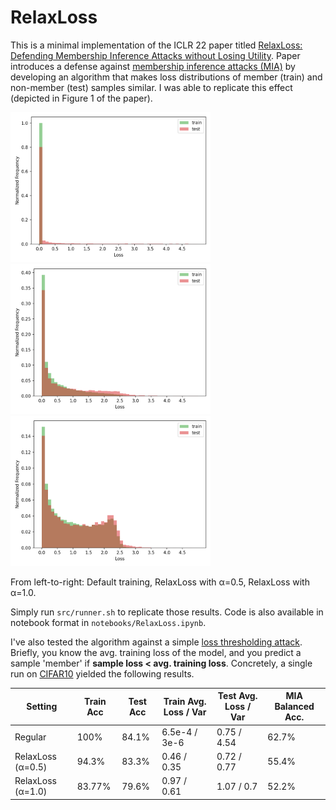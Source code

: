 # RelaxLoss
This is a minimal implementation of the ICLR 22 paper titled [RelaxLoss: Defending Membership Inference Attacks without Losing Utility](https://openreview.net/forum?id=FEDfGWVZYIn).
Paper introduces a defense against [membership inference attacks (MIA)](https://arxiv.org/abs/1610.05820) by developing an algorithm that makes loss distributions of member (train) and non-member (test) samples similar. I was able to replicate this effect (depicted in Figure 1 of the paper).


<img src="plots/default.png" width="320" />  <img src="plots/alpha_05.png" width="320"/> <img src="plots/alpha_1.png" width="320"/> 

From left-to-right: Default training, RelaxLoss with α=0.5, RelaxLoss with α=1.0.

Simply run ```src/runner.sh``` to replicate those results. Code is also available in notebook format in ```notebooks/RelaxLoss.ipynb```.

I've also tested the algorithm against a simple [loss thresholding attack](https://arxiv.org/abs/1709.01604). Briefly, you know the avg. training loss of the model,
and you predict a sample 'member' if **sample loss < avg. training loss**. Concretely, a single run on [CIFAR10](https://www.cs.toronto.edu/~kriz/cifar.html) yielded the following results.



| Setting  | Train Acc | Test Acc | Train Avg. Loss / Var | Test Avg. Loss / Var | MIA Balanced Acc.
| ------------- | ------------- | ------------- | ------------- | ------------- | ------------- |
| Regular  | 100%  | 84.1% | 6.5e-4 / 3e-6 | 0.75 / 4.54 | 62.7% |
| RelaxLoss (α=0.5) | 94.3%  | 83.3% | 0.46 / 0.35 | 0.72 / 0.77 | 55.4% |
| RelaxLoss (α=1.0)  | 83.77%  | 79.6% | 0.97 / 0.61 | 1.07 / 0.7 | 52.2% |
